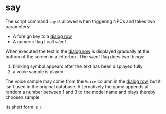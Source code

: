 # say

The script command `say` is allowed when triggering NPCs and takes two parameters:

- A foreign key to a [dialog row](../../resources/FBS/fb0x06.md)
- A numeric flag I call _silent_

When executed the text in the [dialog row](../../resources/FBS/fb0x06.md) is displayed gradually at the bottom of the screen in a letterbox. The _silent_ flag does two things:

1. blinking symbol appears after the text has been displayed fully
2. a voice sample is played

The voice sample may come from the `Voice` column in the [dialog row](../../resources/FBS/fb0x06.md), but it isn't used in the original database. Alternatively the game appends at random a number between 1 and 3 to the model name and plays thereby choosen sample.

Its short form is `!`.
